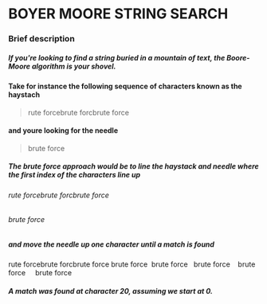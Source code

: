 # BOYER MOORE STRING SEARCH

### Brief description

##### If you're looking to find a string buried in a mountain of text, the Boore-Moore algorithm is your shovel.

#### Take for instance the following sequence of characters known as the haystach

> rute forcebrute forcbrute force

#### and youre looking for the needle

> brute force

##### The brute force approach would be to line the haystack and needle where the first index of the characters line up

###### rute forcebrute forcbrute force
###### brute force

##### and move the needle up one character until a match is found
rute forcebrute forcbrute force
brute force
 brute force
  brute force
   brute force
    brute force
##### A match was found at character 20, assuming we start at 0.
